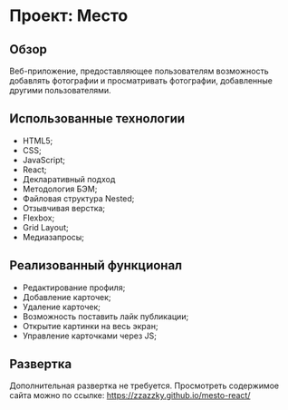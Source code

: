 # Проект: Место

## Обзор

Веб-приложение, предоставляющее пользователям возможность добавлять фотографии и просматривать фотографии, добавленные другими пользователями.

## Использованные технологии

- HTML5;
- CSS;
- JavaScript;
- React;
- Декларативный подход
- Методология БЭМ;
- Файловая структура Nested;
- Отзывчивая верстка;
- Flexbox;
- Grid Layout;
- Медиазапросы;

## Реализованный функционал

- Редактирование профиля;
- Добавление карточек;
- Удаление карточек;
- Возможность поставить лайк публикации;
- Открытие картинки на весь экран;
- Управление карточками через JS;

## Развертка

Дополнительная развертка не требуется.
Просмотреть содержимое сайта можно по ссылке: https://zzazzky.github.io/mesto-react/
